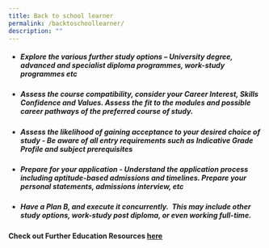 ```yaml
---
title: Back to school learner
permalink: /backtoschoollearner/
description: ""
---
```

- ##### **Explore the various further study options**  – University degree, advanced and specialist diploma programmes, work-study programmes etc

- ##### **Assess the course compatibility,** consider your Career Interest, Skills Confidence and Values. Assess the fit to the modules and possible career pathways of the preferred course of study.

- ##### **Assess the likelihood of gaining acceptance to your desired choice of study** - Be aware of all entry requirements such as Indicative Grade Profile and subject prerequisites

- ##### **Prepare for your application** - Understand the application process including aptitude-based admissions and timelines. Prepare your personal statements, admissions interview, etc

- ##### **Have a Plan B, and execute it concurrently.**  This may include other study options, work-study post diploma, or even working full-time.

#### **Check out Further Education Resources [here](/furthereducation/)**